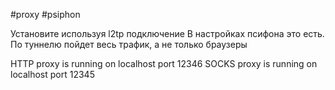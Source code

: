 #proxy #psiphon

Установите используя l2tp подключение
В настройках псифона это есть. По туннелю пойдет весь трафик, а не только браузеры

HTTP proxy is running on localhost port 12346
SOCKS proxy is running on localhost port 12345

